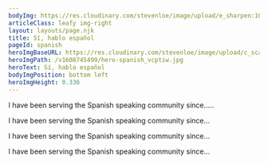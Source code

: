 ```yaml
---
bodyImg: https://res.cloudinary.com/stevenloe/image/upload/e_sharpen:100,q_65/v1608760087/leaf-right-25-1_k1eaz2.jpg
articleClass: leafy img-right
layout: layouts/page.njk
title: Sí, hablo español
pageId: spanish
heroImgBaseURL: https://res.cloudinary.com/stevenloe/image/upload/c_scale,e_sharpen:100,q_70,
heroImgPath: /v1608745499/hero-spanish_vcptiw.jpg
heroText: Sí, hablo español
bodyImgPosition: bottom left
heroImgHeight: 0.336
---
```


I have been serving the Spanish speaking community since.....

I have been serving the Spanish speaking community since...


I have been serving the Spanish speaking community since...


I have been serving the Spanish speaking community since...

